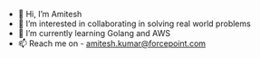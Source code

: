 - 👋 Hi, I’m Amitesh
- 👀 I’m interested in collaborating in solving real world problems
- 🌱 I’m currently learning Golang and AWS
- 📫 Reach me on - amitesh.kumar@forcepoint.com
